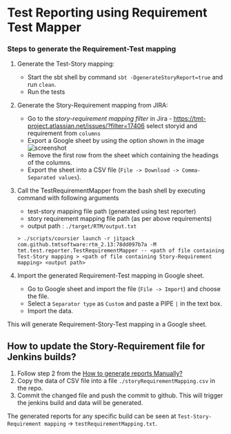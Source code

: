 # Test Reporting using Requirement Test Mapper

### Steps to generate the Requirement-Test mapping
1. Generate the Test-Story mapping:
    - Start the sbt shell by command `sbt -DgenerateStoryReport=true` and run `clean`.
    - Run the tests

2. Generate the Story-Requirement mapping from JIRA:
    - Go to the *story-requirement mapping filter* in Jira - https://tmt-project.atlassian.net/issues/?filter=17406
        select storyid and requirement from `columns`
    - Export a Google sheet by using the option shown in the image
        ![screenshot](./filter.png)
    - Remove the first row from the sheet which containing the headings of the columns.
    - Export the sheet into a CSV file (`File -> Download -> Comma-Separated values`).

3. Call the TestRequirementMapper from the bash shell by executing command with following arguments
    - test-story mapping file path (generated using test reporter)
    - story requirement mapping file path (as per above requirements)
    - output path : `./target/RTM/output.txt`
    ```
    > ./scripts/coursier launch -r jitpack com.github.tmtsoftware:rtm_2.13:78dd097b7a -M tmt.test.reporter.TestRequirementMapper -- <path of file containing Test-Story mapping > <path of file containing Story-Requirement mapping> <output path>
    ```
4. Import the generated Requirement-Test mapping in Google sheet.
    - Go to Google sheet and import the file (`File -> Import`) and choose the file.
    - Select a `Separator type` as `Custom` and paste a PIPE `|` in the text box.
    - Import the data.

This will generate Requirement-Story-Test mapping in a Google sheet.


##  How to update the Story-Requirement file for Jenkins builds?

 1. Follow step 2 from the [How to generate reports Manually?](#how-to-generate-reports-manually?)
 2. Copy the data of CSV file into a file `./storyRequirementMapping.csv` in the repo.
 3. Commit the changed file and push the commit to github. This will trigger the jenkins build and
data will be generated.

The generated reports for any specific build can be seen at `Test-Story-Requirement mapping` -> `testRequirementMapping.txt`.